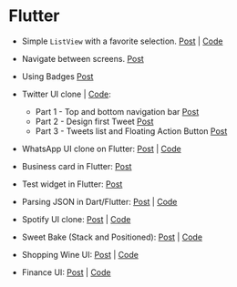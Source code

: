# Flutter

- Simple `ListView` with a favorite selection. [Post](https://nanocastellano.medium.com/create-a-favorite-selection-on-listview-using-flutter-fc40d3211aeb) | [Code](words)
- Navigate between screens. [Post](https://medium.com/swlh/navigate-between-screens-flutter-9451be448d15)
- Using Badges [Post](https://nanocastellano.medium.com/using-badges-flutter-3cef33b18dd8)
- Twitter UI clone | [Code](twitter_clone):
    - Part 1 - Top and bottom navigation bar [Post](https://nanocastellano.medium.com/twitter-ui-clone-using-flutter-part-1-58602b516297)
    - Part 2 - Design first Tweet [Post](https://nanocastellano.medium.com/twitter-ui-clone-using-flutter-part-2-5ab0f6ef2eeb)
    - Part 3 - Tweets list and Floating Action Button [Post](https://nanocastellano.medium.com/twitter-ui-clone-using-flutter-part-3-acd367ffec2a)

- WhatsApp UI clone on Flutter: [Post](https://nanocastellano.medium.com/whatsapp-ui-clone-7f75773ad21b) | [Code](https://github.com/nanox77/whatsapp_ui_flutter)
- Business card in Flutter: [Post](https://nanocastellano.medium.com/business-card-on-flutter-f9e311de2cda)
- Test widget in Flutter: [Post](https://nanocastellano.medium.com/test-widget-in-flutter-5894b238ff30)
- Parsing JSON in Dart/Flutter: [Post](https://medium.com/swlh/parsing-json-in-dart-flutter-37c411f2707a) | [Code](https://gist.github.com/nanox77/8778b6dfa45df35b85ef632e83d619e9)
- Spotify UI clone: [Post](https://nanocastellano.medium.com/spotify-ui-clone-using-flutter-eed520071509) | [Code](spotify_clone)
- Sweet Bake (Stack and Positioned): [Post](https://nanocastellano.medium.com/stack-and-positioned-widget-flutter-81392f9ccfc) | [Code](sweet_bake)
- Shopping Wine UI: [Post](https://nanocastellano.medium.com/shopping-wine-ui-flutter-f9c8b8f8f8d9) | [Code](shopping_wine)
- Finance UI: [Post](https://nanocastellano.medium.com/shopping-wine-ui-flutter-f9c8b8f8f8d9) | [Code](finance_app)
